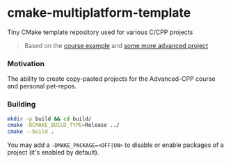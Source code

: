# cmake-multiplatform-template
Tiny CMake template repository used for various C/CPP projects

> Based on the [course example](https://github.com/CityAplons/webinar-cicd/tree/main) and [some more advanced project](https://github.com/vdamewood/silikego)

### Motivation

The ability to create copy-pasted projects for the Advanced-CPP course and personal pet-repos.

### Building

```bash
mkdir -p build && cd build/
cmake -DCMAKE_BUILD_TYPE=Release ../
cmake --build .
```

You may add a `-DMAKE_PACKAGE=<OFF|ON>` to disable or enable packages of a project (it's enabled by default).
